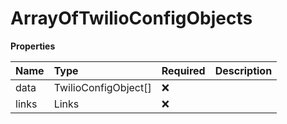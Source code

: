 # ArrayOfTwilioConfigObjects

**Properties**

| Name  | Type                 | Required | Description |
| :---- | :------------------- | :------- | :---------- |
| data  | TwilioConfigObject[] | ❌       |             |
| links | Links                | ❌       |             |
